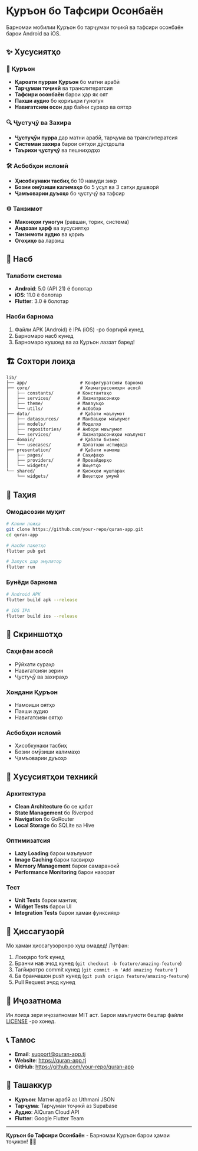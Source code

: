 # Қуръон бо Тафсири Осонбаён

Барномаи мобилии Қуръон бо тарҷумаи тоҷикӣ ва тафсири осонбаён барои Android ва iOS.

## ✨ Хусусиятҳо

### 📖 Қуръон
- **Қароати пурраи Қуръон** бо матни арабӣ
- **Тарҷумаи тоҷикӣ** ва транслитератсия
- **Тафсири осонбаён** барои ҳар як оят
- **Пахши аудио** бо қориъҳои гуногун
- **Навигатсияи осон** дар байни сураҳо ва оятҳо

### 🔍 Ҷустуҷӯ ва Захира
- **Ҷустуҷӯи пурра** дар матни арабӣ, тарҷума ва транслитератсия
- **Системаи захира** барои оятҳои дӯстдошта
- **Таърихи ҷустуҷӯ** ва пешниҳодҳо

### 🛠 Асбобҳои исломӣ
- **Ҳисобкунаки тасбиҳ** бо 10 намуди зикр
- **Бозии омӯзиши калимаҳо** бо 5 усул ва 3 сатҳи душворӣ
- **Ҷамъоварии дуъоҳо** бо ҷустуҷӯ ва тафсир

### ⚙️ Танзимот
- **Маконҳои гуногун** (равшан, торик, система)
- **Андозаи ҳарф** ва хусусиятҳо
- **Танзимоти аудио** ва қориъ
- **Огоҳиҳо** ва ларзиш

## 🚀 Насб

### Талаботи система
- **Android**: 5.0 (API 21) ё болотар
- **iOS**: 11.0 ё болотар
- **Flutter**: 3.0 ё болотар

### Насби барнома
1. Файли APK (Android) ё IPA (iOS) -ро боргирӣ кунед
2. Барномаро насб кунед
3. Барномаро кушоед ва аз Қуръон лаззат баред!

## 🏗 Сохтори лоиҳа

```
lib/
├── app/                    # Конфигуратсияи барнома
├── core/                   # Хизматрасониҳои асосӣ
│   ├── constants/         # Константаҳо
│   ├── services/          # Хизматрасониҳо
│   ├── theme/             # Мавзуъҳо
│   └── utils/             # Асбобҳо
├── data/                   # Қабати маълумот
│   ├── datasources/       # Манбаъҳои маълумот
│   ├── models/            # Моделҳо
│   ├── repositories/      # Анбори маълумот
│   └── services/          # Хизматрасониҳои маълумот
├── domain/                 # Қабати бизнес
│   └── usecases/          # Ҳолатҳои истифода
├── presentation/           # Қабати намоиш
│   ├── pages/             # Саҳифаҳо
│   ├── providers/         # Провайдерҳо
│   └── widgets/           # Виҷетҳо
└── shared/                # Қисмҳои муштарак
    └── widgets/           # Виҷетҳои умумӣ
```

## 🔧 Таҳия

### Омодасозии муҳит
```bash
# Клони лоиҳа
git clone https://github.com/your-repo/quran-app.git
cd quran-app

# Насби пакетҳо
flutter pub get

# Запуск дар эмулятор
flutter run
```

### Бунёди барнома
```bash
# Android APK
flutter build apk --release

# iOS IPA
flutter build ios --release
```

## 📱 Скриншотҳо

### Саҳифаи асосӣ
- Рӯйхати сураҳо
- Навигатсияи зерин
- Ҷустуҷӯ ва захираҳо

### Хондани Қуръон
- Намоиши оятҳо
- Пахши аудио
- Навигатсияи оятҳо

### Асбобҳои исломӣ
- Ҳисобкунаки тасбиҳ
- Бозии омӯзиши калимаҳо
- Ҷамъоварии дуъоҳо

## 🎯 Хусусиятҳои техникӣ

### Архитектура
- **Clean Architecture** бо се қабат
- **State Management** бо Riverpod
- **Navigation** бо GoRouter
- **Local Storage** бо SQLite ва Hive

### Оптимизатсия
- **Lazy Loading** барои маълумот
- **Image Caching** барои тасвирҳо
- **Memory Management** барои самаранокӣ
- **Performance Monitoring** барои назорат

### Тест
- **Unit Tests** барои мантиқ
- **Widget Tests** барои UI
- **Integration Tests** барои ҳамаи функсияҳо

## 🤝 Ҳиссагузорӣ

Мо ҳамаи ҳиссагузоронро хуш омадед! Лутфан:

1. Лоиҳаро fork кунед
2. Бранчи нав эҷод кунед (`git checkout -b feature/amazing-feature`)
3. Тағйиротро commit кунед (`git commit -m 'Add amazing feature'`)
4. Ба бранчашон push кунед (`git push origin feature/amazing-feature`)
5. Pull Request эҷод кунед

## 📄 Иҷозатнома

Ин лоиҳа зери иҷозатномаи MIT аст. Барои маълумоти бештар файли [LICENSE](LICENSE) -ро хонед.

## 📞 Тамос

- **Email**: support@quran-app.tj
- **Website**: https://quran-app.tj
- **GitHub**: https://github.com/your-repo/quran-app

## 🙏 Ташаккур

- **Қуръон**: Матни арабӣ аз Uthmani JSON
- **Тарҷума**: Тарҷумаи тоҷикӣ аз Supabase
- **Аудио**: AlQuran Cloud API
- **Flutter**: Google Flutter Team

---

**Қуръон бо Тафсири Осонбаён** - Барномаи Қуръон барои ҳамаи тоҷикон! 📱📖